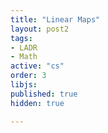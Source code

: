 ```yaml
---
title: "Linear Maps"
layout: post2
tags:
- LADR
- Math
active: "cs"
order: 3
libjs: 
published: true
hidden: true

---
```

<script>
   
var data1 = 
{"nodeData":{"id":"root","topic":"Linear Maps","root":true,"children":[{"topic":"The Vector Space<br>of Linear Maps","id":"560b44bf87675f3f","direction":0,"expanded":true,"children":[{"topic":"Definition linear map","id":"560b48c1880520bb","show":"Is a function $T: V \\rightarrow W$<br>\n$T(u+v)=T u+T v$<br>\n$T(\\lambda v)=\\lambda(T v)$ for all $\\lambda \\in \\mathbf{F}$"},{"topic":"Linear maps<br>and basis of domain","id":"563d81db03919e19","show":"Suppose $v_{1}, \\ldots, v_{n}$ is a basis of $V$ and $w_{1}, \\ldots, w_{n} \\in W$<br>\nThen there exists a unique linear map $T: V \\rightarrow W$ such that<br>\n$T v_{j}=w_{j}$<br>\nfor each $j=1, \\ldots, n$"},{"topic":"Algebraic Operations on<br>$\\mathcal{L}(V, W)$","id":"563e219276a57281","expanded":true,"children":[{"topic":"$(S+T)(v)=S v+T v$","id":"563e3c4cf93238d1","expanded":true,"children":[]},{"topic":"$(\\lambda T)(v)=\\lambda(T v)$","id":"563e3ef3702ea661"},{"topic":"$\\mathcal{L}(V, W)$ is a vector space","id":"563e49e26675617f"},{"topic":"Product of Linear Maps","id":"563e95ae838dc9f7","show":"$T \\in \\mathcal{L}(U, V)$<br>\n$S \\in \\mathcal{L}(V, W)$<br>\nproduct $S T \\in \\mathcal{L}(U, W)$ is: <br>\n$(S T)(u)=S(T u)$<br>\nfor $u \\in U$"},{"topic":"$T \\in \\mathcal{L}(V, W),$. Then $T(0)=0$","id":"563ecb007f56dc1f","show":"undefined"}]}],"show":"undefined"},{"topic":"Null Spaces<br>and Ranges","id":"563fd2ab88ced49c","direction":1,"expanded":true,"children":[{"topic":"Null Space<br>and Injectivity","id":"56403514f2e7e71b","children":[{"topic":"null $T=\\{v \\in V: T v=0\\}$","id":"563fec29fe6109bf","show":"undefined"},{"topic":"$T \\in \\mathcal{L}(V, W)$<br>Then null $T$ is a subspace of $V$","id":"563ffcbef4e2a73e","show":"undefined"},{"topic":"$T: V \\rightarrow W$ is called injective<br> if $T u=T v$ implies $u=v$","id":"56400c27e4d954f4","show":"undefined"},{"topic":"$T \\in \\mathcal{L}(V, W) .$ Then $T$ is injective<br>if and only if null $T=\\{0\\}$","id":"5640237df63a034c"}]},{"topic":"Range<br>and Surjectivity","id":"5640394e798823c4","expanded":true,"children":[{"topic":"range $T=\\{T v: v \\in V\\}$","id":"5641038af21477bc"},{"topic":"$T \\in \\mathcal{L}(V, W),$<br>then range $T$ is a subspace of $W$","id":"56410b4d70aae025"},{"topic":"$T: V \\rightarrow W$ is called surjective<br>if its range equals $W$","id":"564120737b1d5d53"}]},{"topic":"Fundamental Theorem<br>of Linear Maps","id":"56412bf774641bb7","show":"undefined","expanded":true,"children":[{"topic":"$T \\in \\mathcal{L}(V, W)$,<br>$\\operatorname{dim} V=\\operatorname{dim}$ null $T+\\operatorname{dim}$ range $T$","id":"564148fdfd67b8c5","show":"undefined"},{"topic":"$\\operatorname{dim} V>\\operatorname{dim} W .$<br>Then no linear map from $V$ to $W$ is injective","id":"56417c8c72cad977","expanded":true,"children":[]},{"topic":"$\\operatorname{dim} V<\\operatorname{dim} W$.<br>Then no linear map from $V$ to $W$ is surjective","id":"564190f9e92316c7","show":"undefined"}]}]},{"topic":"Matrices","id":"56402f0af90bae77","direction":0}],"expanded":true,"tags":[]},"linkData":{}}
</script>



